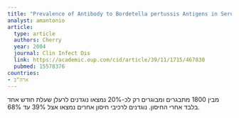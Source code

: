```yaml
---
title: "Prevalence of Antibody to Bordetella pertussis Antigens in Serum Specimens Obtained from 1793 Adolescents and Adults"
analyst: amantonio
article:
  type: article
  authors: Cherry
  year: 2004
  journal: Clin Infect Dis
  link: https://academic.oup.com/cid/article/39/11/1715/467830
  pubmed: 15578376
countries:
- ארה"ב
---
```


מבין 1800 מתבגרים ומבוגרים רק לכ-20% נמצאו נוגדנים לרעלן שעלת חודש אחד בלבד אחרי החיסון. נוגדנים לרכיבי חיסון אחרים נמצאו אצל 39% עד 68%.
